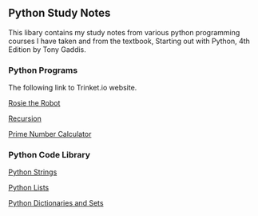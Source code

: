 ## Python Study Notes
This libary contains my study notes from various python programming courses I have taken and from the textbook, Starting out with Python, 4th Edition by Tony Gaddis.

### Python Programs
The following link to Trinket.io website.

<a href="https://trinket.io/python/4bf9efdc84?showInstructions=true" target="_blank">Rosie the Robot</a>

<a href="https://trinket.io/python/d01dbd07e2?showInstructions=true" target="_blank">Recursion</a>

<a href="https://trinket.io/python/d1f4735339?showInstructions=true" target="_blank">Prime Number Calculator</a>

### Python Code Library
<a href="python-strings">Python Strings</a>

<a href="python-lists">Python Lists</a>

<a href="python-dictionaries-and-sets">Python Dictionaries and Sets</a>
